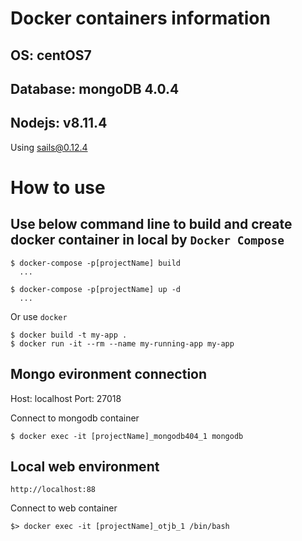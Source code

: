 
# Docker containers information

## OS: centOS7
## Database: mongoDB 4.0.4
## Nodejs: v8.11.4
Using sails@0.12.4

# How to use

## Use below command line to build and create docker container in local by `Docker Compose`

```
$ docker-compose -p[projectName] build
  ...

$ docker-compose -p[projectName] up -d
  ...
```

Or use `docker`

```
$ docker build -t my-app .
$ docker run -it --rm --name my-running-app my-app
```

## Mongo evironment connection

Host: localhost
Port: 27018

Connect to mongodb container

```
$ docker exec -it [projectName]_mongodb404_1 mongodb
```


## Local web environment

```
http://localhost:88
```

Connect to web container
```
$> docker exec -it [projectName]_otjb_1 /bin/bash
```